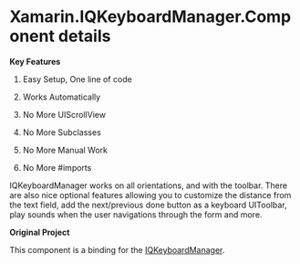 # Xamarin.IQKeyboardManager.Component details


**Key Features**

1) Easy Setup, One line of code

2) Works Automatically

3) No More UIScrollView

4) No More Subclasses

5) No More Manual Work

6) No More #imports

IQKeyboardManager works on all orientations, and with the toolbar. There are also nice optional features allowing you to customize the distance from the text field, add the next/previous done button as a keyboard UIToolbar, play sounds when the user navigations through the form and more.


**Original Project**

This component is a binding for the [IQKeyboardManager](https://github.com/hackiftekhar/IQKeyboardManager). 
